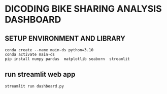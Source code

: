 # DICODING BIKE SHARING ANALYSIS DASHBOARD

## SETUP ENVIRONMENT AND LIBRARY
```
conda create --name main-ds python=3.10
conda activate main-ds
pip install numpy pandas  matplotlib seaborn  streamlit 
```

## run streamlit web app
```
streamlit run dashboard.py
```

